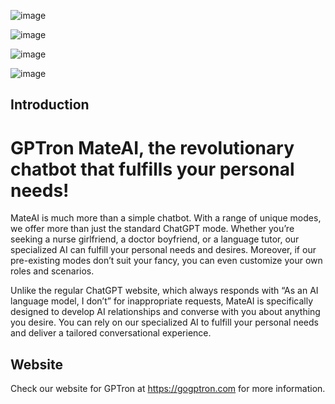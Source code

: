 ![image](https://user-images.githubusercontent.com/56931786/229823491-107b7120-98e8-41bf-9968-3991353aecfd.png)


![image](https://user-images.githubusercontent.com/56931786/229823373-31a3fa8a-a041-4709-8886-eaa6513cba6e.png)


![image](https://user-images.githubusercontent.com/56931786/229824206-e27f67cb-12bf-4f9e-9188-66e9487d81f5.png)


![image](https://user-images.githubusercontent.com/56931786/229824615-4e550b56-2134-437f-a612-8ec60d163397.png)


## Introduction
# GPTron MateAI, the revolutionary chatbot that fulfills your personal needs!
MateAI is much more than a simple chatbot. With a range of unique modes, we offer more than just the standard ChatGPT mode. Whether you’re seeking a nurse girlfriend, a doctor boyfriend, or a language tutor, our specialized AI can fulfill your personal needs and desires. Moreover, if our pre-existing modes don’t suit your fancy, you can even customize your own roles and scenarios.


Unlike the regular ChatGPT website, which always responds with “As an AI language model, I don’t” for inappropriate requests, MateAI is specifically designed to develop AI relationships and converse with you about anything you desire. You can rely on our specialized AI to fulfill your personal needs and deliver a tailored conversational experience.

## Website
Check our website for GPTron at https://gogptron.com for more information.
